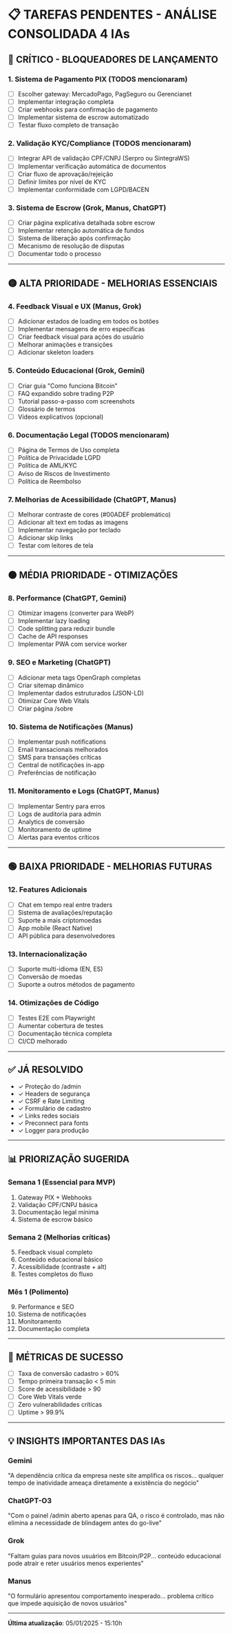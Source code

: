 # 📋 TAREFAS PENDENTES - ANÁLISE CONSOLIDADA 4 IAs

## 🔴 CRÍTICO - BLOQUEADORES DE LANÇAMENTO

### 1. **Sistema de Pagamento PIX** (TODOS mencionaram)
- [ ] Escolher gateway: MercadoPago, PagSeguro ou Gerencianet
- [ ] Implementar integração completa
- [ ] Criar webhooks para confirmação de pagamento
- [ ] Implementar sistema de escrow automatizado
- [ ] Testar fluxo completo de transação

### 2. **Validação KYC/Compliance** (TODOS mencionaram)
- [ ] Integrar API de validação CPF/CNPJ (Serpro ou SintegraWS)
- [ ] Implementar verificação automática de documentos
- [ ] Criar fluxo de aprovação/rejeição
- [ ] Definir limites por nível de KYC
- [ ] Implementar conformidade com LGPD/BACEN

### 3. **Sistema de Escrow** (Grok, Manus, ChatGPT)
- [ ] Criar página explicativa detalhada sobre escrow
- [ ] Implementar retenção automática de fundos
- [ ] Sistema de liberação após confirmação
- [ ] Mecanismo de resolução de disputas
- [ ] Documentar todo o processo

---

## 🟡 ALTA PRIORIDADE - MELHORIAS ESSENCIAIS

### 4. **Feedback Visual e UX** (Manus, Grok)
- [ ] Adicionar estados de loading em todos os botões
- [ ] Implementar mensagens de erro específicas
- [ ] Criar feedback visual para ações do usuário
- [ ] Melhorar animações e transições
- [ ] Adicionar skeleton loaders

### 5. **Conteúdo Educacional** (Grok, Gemini)
- [ ] Criar guia "Como funciona Bitcoin"
- [ ] FAQ expandido sobre trading P2P
- [ ] Tutorial passo-a-passo com screenshots
- [ ] Glossário de termos
- [ ] Vídeos explicativos (opcional)

### 6. **Documentação Legal** (TODOS mencionaram)
- [ ] Página de Termos de Uso completa
- [ ] Política de Privacidade LGPD
- [ ] Política de AML/KYC
- [ ] Aviso de Riscos de Investimento
- [ ] Política de Reembolso

### 7. **Melhorias de Acessibilidade** (ChatGPT, Manus)
- [ ] Melhorar contraste de cores (#00ADEF problemático)
- [ ] Adicionar alt text em todas as imagens
- [ ] Implementar navegação por teclado
- [ ] Adicionar skip links
- [ ] Testar com leitores de tela

---

## 🟠 MÉDIA PRIORIDADE - OTIMIZAÇÕES

### 8. **Performance** (ChatGPT, Gemini)
- [ ] Otimizar imagens (converter para WebP)
- [ ] Implementar lazy loading
- [ ] Code splitting para reduzir bundle
- [ ] Cache de API responses
- [ ] Implementar PWA com service worker

### 9. **SEO e Marketing** (ChatGPT)
- [ ] Adicionar meta tags OpenGraph completas
- [ ] Criar sitemap dinâmico
- [ ] Implementar dados estruturados (JSON-LD)
- [ ] Otimizar Core Web Vitals
- [ ] Criar página /sobre

### 10. **Sistema de Notificações** (Manus)
- [ ] Implementar push notifications
- [ ] Email transacionais melhorados
- [ ] SMS para transações críticas
- [ ] Central de notificações in-app
- [ ] Preferências de notificação

### 11. **Monitoramento e Logs** (ChatGPT, Manus)
- [ ] Implementar Sentry para erros
- [ ] Logs de auditoria para admin
- [ ] Analytics de conversão
- [ ] Monitoramento de uptime
- [ ] Alertas para eventos críticos

---

## 🟢 BAIXA PRIORIDADE - MELHORIAS FUTURAS

### 12. **Features Adicionais**
- [ ] Chat em tempo real entre traders
- [ ] Sistema de avaliações/reputação
- [ ] Suporte a mais criptomoedas
- [ ] App mobile (React Native)
- [ ] API pública para desenvolvedores

### 13. **Internacionalização**
- [ ] Suporte multi-idioma (EN, ES)
- [ ] Conversão de moedas
- [ ] Suporte a outros métodos de pagamento

### 14. **Otimizações de Código**
- [ ] Testes E2E com Playwright
- [ ] Aumentar cobertura de testes
- [ ] Documentação técnica completa
- [ ] CI/CD melhorado

---

## ✅ JÁ RESOLVIDO

- ✓ Proteção do /admin
- ✓ Headers de segurança
- ✓ CSRF e Rate Limiting
- ✓ Formulário de cadastro
- ✓ Links redes sociais
- ✓ Preconnect para fonts
- ✓ Logger para produção

---

## 📊 PRIORIZAÇÃO SUGERIDA

### Semana 1 (Essencial para MVP)
1. Gateway PIX + Webhooks
2. Validação CPF/CNPJ básica
3. Documentação legal mínima
4. Sistema de escrow básico

### Semana 2 (Melhorias críticas)
5. Feedback visual completo
6. Conteúdo educacional básico
7. Acessibilidade (contraste + alt)
8. Testes completos do fluxo

### Mês 1 (Polimento)
9. Performance e SEO
10. Sistema de notificações
11. Monitoramento
12. Documentação completa

---

## 🎯 MÉTRICAS DE SUCESSO

- [ ] Taxa de conversão cadastro > 60%
- [ ] Tempo primeira transação < 5 min
- [ ] Score de acessibilidade > 90
- [ ] Core Web Vitals verde
- [ ] Zero vulnerabilidades críticas
- [ ] Uptime > 99.9%

---

## 💡 INSIGHTS IMPORTANTES DAS IAs

### Gemini
"A dependência crítica da empresa neste site amplifica os riscos... qualquer tempo de inatividade ameaça diretamente a existência do negócio"

### ChatGPT-O3
"Com o painel /admin aberto apenas para QA, o risco é controlado, mas não elimina a necessidade de blindagem antes do go-live"

### Grok
"Faltam guias para novos usuários em Bitcoin/P2P... conteúdo educacional pode atrair e reter usuários menos experientes"

### Manus
"O formulário apresentou comportamento inesperado... problema crítico que impede aquisição de novos usuários"

---

**Última atualização**: 05/01/2025 - 15:10h